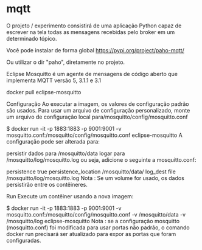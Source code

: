 # mqtt
O projeto / experimento consistirá de uma aplicação Python capaz de escrever na tela todas as mensagens recebidas pelo broker em um determinado tópico.

Você pode instalar de forma global https://pypi.org/project/paho-mqtt/

Ou utilizar o dir "paho", diretamente no projeto.



Eclipse Mosquitto é um agente de mensagens de código aberto que implementa MQTT versão 5, 3.1.1 e 3.1

docker pull eclipse-mosquitto

Configuração
Ao executar a imagem, os valores de configuração padrão são usados. Para usar um arquivo de configuração personalizado, monte um arquivo de configuração local para/mosquitto/config/mosquitto.conf

$ docker run -it -p 1883:1883 -p 9001:9001 -v mosquitto.conf:/mosquitto/config/mosquitto.conf eclipse-mosquitto
A configuração pode ser alterada para:

persistir dados para /mosquitto/data
logar para /mosquitto/log/mosquitto.log
ou seja, adicione o seguinte a mosquitto.conf:

persistence true
persistence_location /mosquitto/data/
log_dest file /mosquitto/log/mosquitto.log
Nota : Se um volume for usado, os dados persistirão entre os contêineres.

Run
Execute um contêiner usando a nova imagem:

$ docker run -it -p 1883:1883 -p 9001:9001 -v mosquitto.conf:/mosquitto/config/mosquitto.conf -v /mosquitto/data -v /mosquitto/log eclipse-mosquitto
Nota : se a configuração mosquitto (mosquitto.conf) foi modificada para usar portas não padrão, o comando docker run precisará ser atualizado para expor as portas que foram configuradas.

